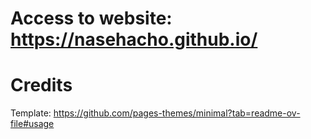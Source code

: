 # Access to website: https://nasehacho.github.io/

# Credits

Template: https://github.com/pages-themes/minimal?tab=readme-ov-file#usage
